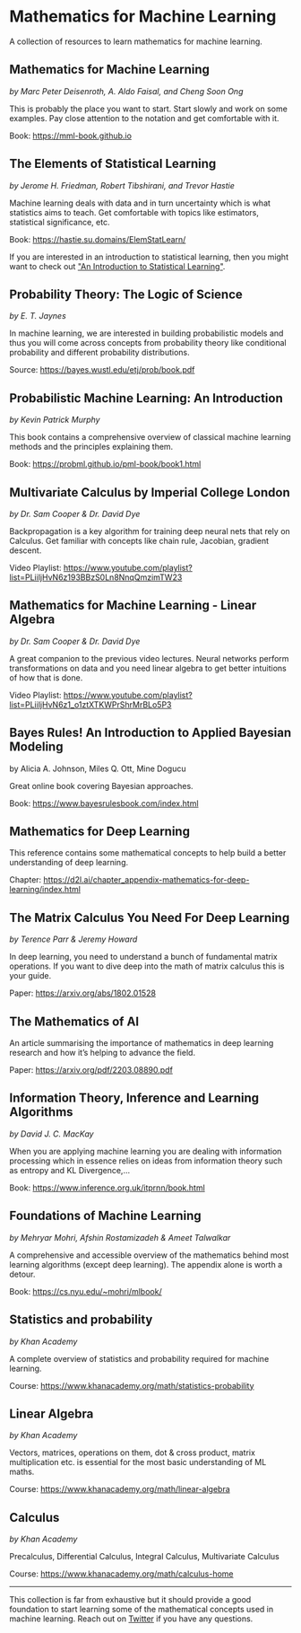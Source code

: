# Mathematics for Machine Learning

A collection of resources to learn mathematics for machine learning.

## Mathematics for Machine Learning
*by Marc Peter Deisenroth, A. Aldo Faisal, and Cheng Soon Ong*

This is probably the place you want to start. Start slowly and work on some examples. Pay close attention to the notation and get comfortable with it.

Book: https://mml-book.github.io

## The Elements of Statistical Learning
*by Jerome H. Friedman, Robert Tibshirani, and Trevor Hastie*

Machine learning deals with data and in turn uncertainty which is what statistics aims to teach. Get comfortable with topics like estimators, statistical significance, etc.

Book: https://hastie.su.domains/ElemStatLearn/

If you are interested in an introduction to statistical learning, then you might want to check out ["An Introduction to Statistical Learning"](https://www.statlearning.com/).

## Probability Theory: The Logic of Science
*by E. T. Jaynes*

In machine learning, we are interested in building probabilistic models and thus you will come across concepts from probability theory like conditional probability and different probability distributions.

Source: https://bayes.wustl.edu/etj/prob/book.pdf

## Probabilistic Machine Learning: An Introduction
*by Kevin Patrick Murphy*

This book contains a comprehensive overview of classical machine learning methods and the principles explaining them. 

Book: https://probml.github.io/pml-book/book1.html

## Multivariate Calculus by Imperial College London
*by Dr. Sam Cooper & Dr. David Dye*

Backpropagation is a key algorithm for training deep neural nets that rely on Calculus. Get familiar with concepts like chain rule, Jacobian, gradient descent.

Video Playlist: https://www.youtube.com/playlist?list=PLiiljHvN6z193BBzS0Ln8NnqQmzimTW23

## Mathematics for Machine Learning - Linear Algebra
*by Dr. Sam Cooper & Dr. David Dye*

A great companion to the previous video lectures. Neural networks perform transformations on data and you need linear algebra to get better intuitions of how that is done.

Video Playlist: https://www.youtube.com/playlist?list=PLiiljHvN6z1_o1ztXTKWPrShrMrBLo5P3

## Bayes Rules! An Introduction to Applied Bayesian Modeling
by Alicia A. Johnson, Miles Q. Ott, Mine Dogucu

Great online book covering Bayesian approaches. 

Book: https://www.bayesrulesbook.com/index.html

## Mathematics for Deep Learning

This reference contains some mathematical concepts to help build a better understanding of deep learning.

Chapter: https://d2l.ai/chapter_appendix-mathematics-for-deep-learning/index.html 

## The Matrix Calculus You Need For Deep Learning
*by Terence Parr & Jeremy Howard*

In deep learning, you need to understand a bunch of fundamental matrix operations. If you want to dive deep into the math of matrix calculus this is your guide.

Paper: https://arxiv.org/abs/1802.01528

## The Mathematics of AI

An article summarising the importance of mathematics in deep learning research and how it’s helping to advance the field.

Paper: https://arxiv.org/pdf/2203.08890.pdf

## Information Theory, Inference and Learning Algorithms
*by David J. C. MacKay*

When you are applying machine learning you are dealing with information processing which in essence relies on ideas from information theory such as entropy and KL Divergence,...

Book: https://www.inference.org.uk/itprnn/book.html

## Foundations of Machine Learning
*by Mehryar Mohri, Afshin Rostamizadeh & Ameet Talwalkar*

A comprehensive and accessible overview of the mathematics behind most learning algorithms (except deep learning). The appendix alone is worth a detour.

Book: https://cs.nyu.edu/~mohri/mlbook/


## Statistics and probability
*by Khan Academy*

A complete overview of statistics and probability required for machine learning.

Course: https://www.khanacademy.org/math/statistics-probability

## Linear Algebra
*by Khan Academy*

Vectors, matrices, operations on them, dot & cross product, matrix multiplication etc. is essential for the most basic understanding of ML maths.

Course: https://www.khanacademy.org/math/linear-algebra

## Calculus
*by Khan Academy*

Precalculus, Differential Calculus, Integral Calculus, Multivariate Calculus

Course: https://www.khanacademy.org/math/calculus-home

---
This collection is far from exhaustive but it should provide a good foundation to start learning some of the mathematical concepts used in machine learning. Reach out on [Twitter](https://twitter.com/omarsar0) if you have any questions.
